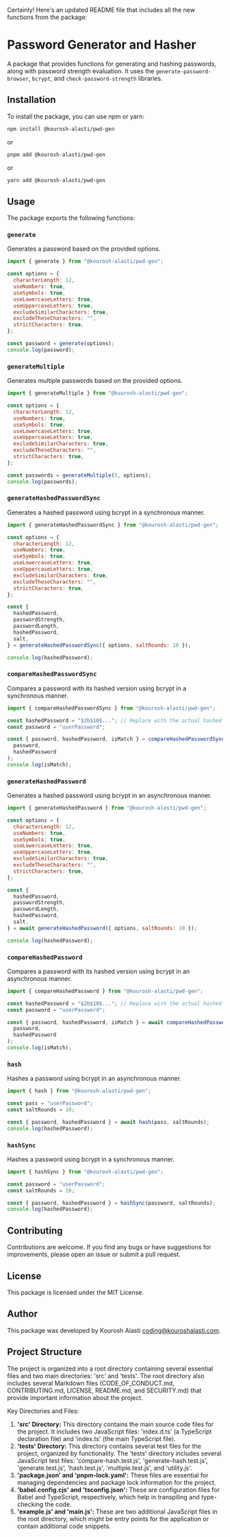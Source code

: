 Certainly! Here's an updated README file that includes all the new functions from the package:

# Password Generator and Hasher

A package that provides functions for generating and hashing passwords, along with password strength evaluation. It uses the `generate-password-browser`, `bcrypt`, and `check-password-strength` libraries.

## Installation

To install the package, you can use npm or yarn:

```bash
npm install @kourosh-alasti/pwd-gen
```

or

```bash
pnpm add @kourosh-alasti/pwd-gen
```

or

```bash
yarn add @kourosh-alasti/pwd-gen
```

## Usage

The package exports the following functions:

### `generate`

Generates a password based on the provided options.

```javascript
import { generate } from "@kourosh-alasti/pwd-gen";

const options = {
  characterLength: 12,
  useNumbers: true,
  useSymbols: true,
  useLowercaseLetters: true,
  useUppercaseLetters: true,
  excludeSimilarCharacters: true,
  excludeTheseCharacters: "",
  strictCharacters: true,
};

const password = generate(options);
console.log(password);
```

### `generateMultiple`

Generates multiple passwords based on the provided options.

```javascript
import { generateMultiple } from "@kourosh-alasti/pwd-gen";

const options = {
  characterLength: 12,
  useNumbers: true,
  useSymbols: true,
  useLowercaseLetters: true,
  useUppercaseLetters: true,
  excludeSimilarCharacters: true,
  excludeTheseCharacters: "",
  strictCharacters: true,
};

const passwords = generateMultiple(5, options);
console.log(passwords);
```

### `generateHashedPasswordSync`

Generates a hashed password using bcrypt in a synchronous manner.

```javascript
import { generateHashedPasswordSync } from "@kourosh-alasti/pwd-gen";

const options = {
  characterLength: 12,
  useNumbers: true,
  useSymbols: true,
  useLowercaseLetters: true,
  useUppercaseLetters: true,
  excludeSimilarCharacters: true,
  excludeTheseCharacters: "",
  strictCharacters: true,
};

const {
  hashedPassword,
  passwordStrength,
  passwordLength,
  hashedPassword,
  salt,
} = generateHashedPasswordSync({ options, saltRounds: 10 });

console.log(hashedPassword);
```

### `compareHashedPasswordSync`

Compares a password with its hashed version using bcrypt in a synchronous manner.

```javascript
import { compareHashedPasswordSync } from "@kourosh-alasti/pwd-gen";

const hashedPassword = "$2b$10$..."; // Replace with the actual hashed password
const password = "userPassword";

const { password, hashedPassword, isMatch } = compareHashedPasswordSync(
  password,
  hashedPassword
);
console.log(isMatch);
```

### `generateHashedPassword`

Generates a hashed password using bcrypt in an asynchronous manner.

```javascript
import { generateHashedPassword } from "@kourosh-alasti/pwd-gen";

const options = {
  characterLength: 12,
  useNumbers: true,
  useSymbols: true,
  useLowercaseLetters: true,
  useUppercaseLetters: true,
  excludeSimilarCharacters: true,
  excludeTheseCharacters: "",
  strictCharacters: true,
};

const {
  hashedPassword,
  passwordStrength,
  passwordLength,
  hashedPassword,
  salt,
} = await generateHashedPassword({ options, saltRounds: 10 });

console.log(hashedPassword);
```

### `compareHashedPassword`

Compares a password with its hashed version using bcrypt in an asynchronous manner.

```javascript
import { compareHashedPassword } from "@kourosh-alasti/pwd-gen";

const hashedPassword = "$2b$10$..."; // Replace with the actual hashed password
const password = "userPassword";

const { password, hashedPassword, isMatch } = await compareHashedPassword(
  password,
  hashedPassword
);
console.log(isMatch);
```

### `hash`

Hashes a password using bcrypt in an asynchronous manner.

```javascript
import { hash } from "@kourosh-alasti/pwd-gen";

const pass = "userPassword";
const saltRounds = 10;

const { password, hashedPassword } = await hash(pass, saltRounds);
console.log(hashedPassword);
```

### `hashSync`

Hashes a password using bcrypt in a synchronous manner.

```javascript
import { hashSync } from "@kourosh-alasti/pwd-gen";

const password = "userPassword";
const saltRounds = 10;

const { password, hashedPassword } = hashSync(password, saltRounds);
console.log(hashedPassword);
```

## Contributing

Contributions are welcome. If you find any bugs or have suggestions for improvements, please open an issue or submit a pull request.

## License

This package is licensed under the MIT License.

## Author

This package was developed by Kourosh Alasti <coding@kouroshalasti.com>.

## Project Structure

The project is organized into a root directory containing several essential files and two main directories: 'src' and 'tests'. The root directory also includes several Markdown files (CODE_OF_CONDUCT.md, CONTRIBUTING.md, LICENSE, README.md, and SECURITY.md) that provide important information about the project.

Key Directories and Files:

1. **'src' Directory:** This directory contains the main source code files for the project. It includes two JavaScript files: 'index.d.ts' (a TypeScript declaration file) and 'index.ts' (the main TypeScript file).
2. **'tests' Directory:** This directory contains several test files for the project, organized by functionality. The 'tests' directory includes several JavaScript test files: 'compare-hash.test.js', 'generate-hash.test.js', 'generate.test.js', 'hash.test.js', 'multiple.test.js', and 'utility.js'.
3. **'package.json' and 'pnpm-lock.yaml':** These files are essential for managing dependencies and package lock information for the project.
4. **'babel.config.cjs' and 'tsconfig.json':** These are configuration files for Babel and TypeScript, respectively, which help in transpiling and type-checking the code.
5. **'example.js' and 'main.js':** These are two additional JavaScript files in the root directory, which might be entry points for the application or contain additional code snippets.

